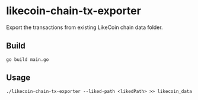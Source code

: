 # likecoin-chain-tx-exporter
Export the transactions from existing LikeCoin chain data folder.

## Build
```
go build main.go
```

## Usage

```
./likecoin-chain-tx-exporter --liked-path <likedPath> >> likecoin_data
```